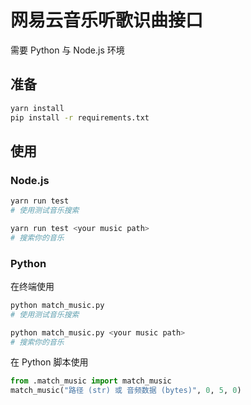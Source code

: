 # 网易云音乐听歌识曲接口

需要 Python 与 Node.js 环境

## 准备

```bash
yarn install
pip install -r requirements.txt
```

## 使用

### Node.js

```bash
yarn run test
# 使用测试音乐搜索

yarn run test <your music path>
# 搜索你的音乐
```

### Python

在终端使用

```bash
python match_music.py
# 使用测试音乐搜索

python match_music.py <your music path>
# 搜索你的音乐
```

在 Python 脚本使用

```python
from .match_music import match_music
match_music("路径 (str) 或 音频数据 (bytes)", 0, 5, 0)
```
